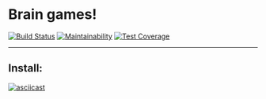 # Brain games!
[![Build Status](https://travis-ci.org/kholifo/project-lvl1-s446.svg?branch=master)](https://travis-ci.org/kholifo/project-lvl1-s446)
[![Maintainability](https://api.codeclimate.com/v1/badges/f6b2004a01365ab0ee9a/maintainability)](https://codeclimate.com/github/kholifo/project-lvl1-s446/maintainability)
[![Test Coverage](https://api.codeclimate.com/v1/badges/f6b2004a01365ab0ee9a/test_coverage)](https://codeclimate.com/github/kholifo/project-lvl1-s446/test_coverage)
***

## Install:
[![asciicast](https://asciinema.org/a/i6bREItENEbdE613vNe2SCPXt.svg)](https://asciinema.org/a/i6bREItENEbdE613vNe2SCPXt)

